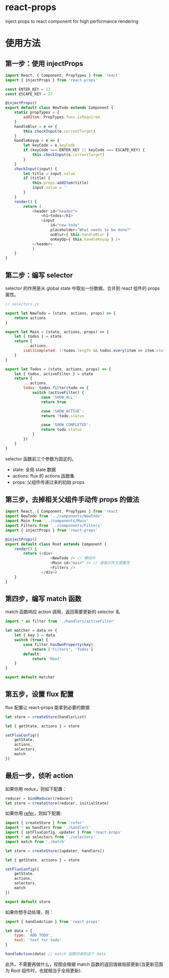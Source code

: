 # react-props
inject props to react component for high performance rendering

# 使用方法

## 第一步：使用 injectProps

```javascript
import React, { Component, PropTypes } from 'react'
import { injectProps } from 'react-props'

const ENTER_KEY = 13
const ESCAPE_KEY = 27

@injectProps()
export default class NewTodo extends Component {
	static propTypes = {
		addItem: PropTypes.func.isRequired
	}
	handleBlur = e => {
		this.checkInput(e.currentTarget)
	}
	handleKeyup = e => {
		let keyCode = e.keyCode
		if (keyCode === ENTER_KEY || keyCode === ESCAPE_KEY) {
			this.checkInput(e.currentTarget)
		}
	}
	checkInput(input) {
		let title = input.value
		if (title) {
			this.props.addItem(title)
			input.value = ''
		}
	}
	render() {
		return (
			<header id="header">
				<h1>todos</h1>
				<input
					id="new-todo"
					placeholder="What needs to be done?"
					onBlur={ this.handleBlur }
					onKeyUp={ this.handleKeyup } />
			</header>
			)
	}
}
```

## 第二步：编写 selector

selector 的作用是从 global state 中取出一份数据，合并到 react 组件的 props 属性。

```javascript
// selectors.js

export let NewTodo = (state, actions, props) => {
	return actions
}

export let Main = (state, actions, props) => {
	let { todos } = state
	return {
		...actions,
		isAllCompleted: !!todos.length && todos.every(item => item.status),
	}
}

export let Todos = (state, actions, props) => {
	let { todos, activeFilter } = state
	return {
		...actions,
		todos: todos.filter(todo => {
			switch (activeFilter) {
				case 'SHOW_ALL':
				return true

				case 'SHOW_ACTIVE':
				return !todo.status

				case 'SHOW_COMPLETED':
				return todo.status
			}
		})
	}
}
```

selector 函数前三个参数为固定的。

- state: 全局 state 数据
- actions: flux 的 actions 函数集
- props: 父组件传递过来的初始 props

## 第三步，去掉相关父组件手动传 props 的做法

```javascript
import React, { Component, PropTypes } from 'react'
import NewTodo from '../components/NewTodo'
import Main from '../components/Main'
import Filters from '../components/Filters'
import { injectProps } from 'react-props'

@injectProps()
export default class Root extends Component {
	render() {
		return (<div>
					<NewTodo /> // 裸组件
					<Main id="main" /> // 或者只传关键属性
					<Filters />
				</div>)
	}
}
```

## 第四步，编写 match 函数

match 函数响应 action 调用，返回需要更新的 selector 名

```javascript
import * as filter from './handlers/activeFilter'

let matcher = data => {
	let { key } = data
	switch (true) {
		case filter.hasOwnProperty(key):
			return ['Filters', 'Todos']
		default:
			return 'Root'
	}
}

export default matcher
```

## 第五步，设置 flux 配置

flux 配置让 react-props 能拿到必要的数据

```javascript
let store = createStore(handlerList)

let { getState, actions } = store

setFluxConfig({
	getState,
	actions,
	selectors,
	match
})
```

## 最后一步，侦听 action

如果你用 redux，则如下配置：

```javascript
reducer = bindReducer(reducer)
let store = createStore(reducer, initialState)
```

如果你用 [refer](https://github.com/Lucifier129/refer)，则如下配置:

```javascript
import { createStore } from 'refer'
import * as handlers from './handlers'
import { setFluxConfig, updater } from 'react-props'
import * as selectors from './selectors'
import match from './match'

let store = createStore([updater, handlers])

let { getState, actions } = store

setFluxConfig({
	getState,
	actions,
	selectors,
	match
})

export default store
```

如果你想手动处理，则：

```javascript
import { handleAction } from 'react-props'

let data = {
	type: 'ADD_TODO',
	text: 'text for todo'
}

handleAction(data) // match 函数将拿到这个 data
```

此外，不需要再做什么，视图会根据 match 函数的返回值做局部更新(当更新范围为 Root 组件时，也就相当于全局更新).

